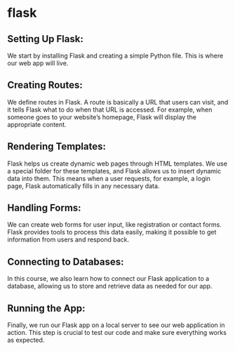 # flask

## Setting Up Flask: 
We start by installing Flask and creating a simple Python file. This is where our web app will live.

## Creating Routes: 
We define routes in Flask. A route is basically a URL that users can visit, and it tells Flask what to do when that URL is accessed. For example, when someone goes to your website’s homepage, Flask will display the appropriate content.

## Rendering Templates: 
Flask helps us create dynamic web pages through HTML templates. We use a special folder for these templates, and Flask allows us to insert dynamic data into them. This means when a user requests, for example, a login page, Flask automatically fills in any necessary data.

## Handling Forms: 
We can create web forms for user input, like registration or contact forms. Flask provides tools to process this data easily, making it possible to get information from users and respond back.

## Connecting to Databases: 
In this course, we also learn how to connect our Flask application to a database, allowing us to store and retrieve data as needed for our app.

## Running the App: 
Finally, we run our Flask app on a local server to see our web application in action. This step is crucial to test our code and make sure everything works as expected.